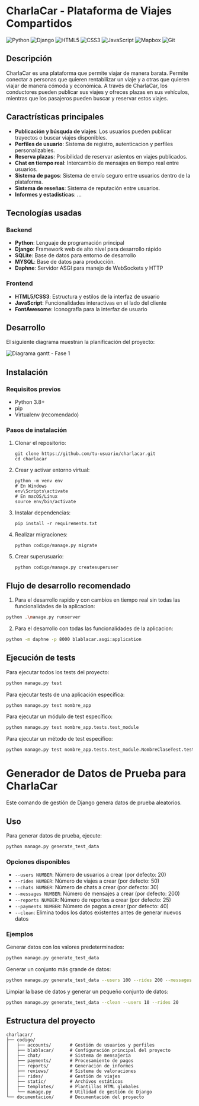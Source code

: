 # CharlaCar - Plataforma de Viajes Compartidos

![Python](https://img.shields.io/badge/python-3670A0?style=for-the-badge&logo=python&logoColor=ffdd54)
![Django](https://img.shields.io/badge/Django-092E20?style=for-the-badge&logo=django&logoColor=white)
![HTML5](https://img.shields.io/badge/html5-%23E34F26.svg?style=for-the-badge&logo=html5&logoColor=white)
![CSS3](https://img.shields.io/badge/css3-%231572B6.svg?style=for-the-badge&logo=css3&logoColor=white)
![JavaScript](https://img.shields.io/badge/javascript-%23323330.svg?style=for-the-badge&logo=javascript&logoColor=%23F7DF1E)
![Mapbox](https://img.shields.io/badge/Mapbox-000000?style=for-the-badge&logo=mapbox&logoColor=white)
![Git](https://img.shields.io/badge/git-%23F05033.svg?style=for-the-badge&logo=git&logoColor=white)

## Descripción
CharlaCar es una plataforma que permite viajar de manera barata. Permite conectar a personas que quieren rentabilizar un viaje y a otras que quieren viajar de manera cómoda y económica. A través de CharlaCar, los conductores pueden publicar sus viajes y ofreces plazas en sus vehículos, mientras que los pasajeros pueden buscar y reservar estos viajes.

## Caractrísticas principales

- **Publicación y búsquda de viajes**: Los usuarios pueden publicar trayectos o buscar viajes disponibles.
- **Perfiles de usuario**: Sistema de registro, autenticacion y perfiles personalizables.
- **Reserva plazas**: Posibilidad de reservar asientos en viajes publicados.
- **Chat en tiempo real**: Intercambio de mensajes en tiempo real entre usuarios.
- **Sistema de pagos**: Sistema de envío seguro entre usuarios dentro de la plataforma.
- **Sistema de reseñas**: Sistema de reputación entre usuarios.
- **Informes y estadisticas**: ...

## Tecnologías usadas

### Backend

- **Python**: Lenguaje de programación principal
- **Django**: Framework web de alto nivel para desarrollo rápido
- **SQLite**: Base de datos para entorno de desarrollo
- **MYSQL**: Base de datos para producción.
- **Daphne**: Servidor ASGI para manejo de WebSockets y HTTP

### Frontend

- **HTML5/CSS3**: Estructura y estilos de la interfaz de usuario
- **JavaScript**: Funcionalidades interactivas en el lado del cliente
- **FontAwesome**: Iconografía para la interfaz de usuario

## Desarrollo

El siguiente diagrama muestran la planificación del proyecto:

![Diagrama gantt - Fase 1](documentacion/diagrama_gantt.png)

## Instalación

### Requisitos previos
- Python 3.8+
- pip
- Virtualenv (recomendado)

### Pasos de instalación

1. Clonar el repositorio:
   ```
   git clone https://github.com/tu-usuario/charlacar.git
   cd charlacar
   ```

2. Crear y activar entorno virtual:
   ```
   python -m venv env
   # En Windows
   env\Scripts\activate
   # En macOS/Linux
   source env/bin/activate
   ```

3. Instalar dependencias:
   ```
   pip install -r requirements.txt
   ```

4. Realizar migraciones:
   ```
   python codigo/manage.py migrate
   ```

5. Crear superusuario:
   ```
   python codigo/manage.py createsuperuser
   ```

## Flujo de desarrollo recomendado

1. Para el desarrollo rapido y con cambios en tiempo real sin todas las funcionalidades de la aplicacion:
```bash
python .\manage.py runserver
```
2. Para el desarrollo con todas las funcionalidades de la aplicacion:
```bash
python -m daphne -p 8000 blablacar.asgi:application
```

## Ejecución de tests

Para ejecutar todos los tests del proyecto:
```bash
python manage.py test
```

Para ejecutar tests de una aplicación específica:
```bash
python manage.py test nombre_app
```

Para ejecutar un módulo de test específico:
```bash
python manage.py test nombre_app.tests.test_module
```



Para ejecutar un método de test específico:
```bash
python manage.py test nombre_app.tests.test_module.NombreClaseTest.test_metodo
```

# Generador de Datos de Prueba para CharlaCar

Este comando de gestión de Django genera datos de prueba aleatorios.
## Uso

Para generar datos de prueba, ejecute:

```bash
python manage.py generate_test_data
```

### Opciones disponibles

- `--users NUMBER`: Número de usuarios a crear (por defecto: 20)
- `--rides NUMBER`: Número de viajes a crear (por defecto: 50)
- `--chats NUMBER`: Número de chats a crear (por defecto: 30)
- `--messages NUMBER`: Número de mensajes a crear (por defecto: 200)
- `--reports NUMBER`: Número de reportes a crear (por defecto: 25)
- `--payments NUMBER`: Número de pagos a crear (por defecto: 40)
- `--clean`: Elimina todos los datos existentes antes de generar nuevos datos

### Ejemplos

Generar datos con los valores predeterminados:
```bash
python manage.py generate_test_data
```

Generar un conjunto más grande de datos:
```bash
python manage.py generate_test_data --users 100 --rides 200 --messages 1000
```

Limpiar la base de datos y generar un pequeño conjunto de datos:
```bash
python manage.py generate_test_data --clean --users 10 --rides 20
```

## Estructura del proyecto

```
charlacar/
├── codigo/
│   ├── accounts/       # Gestión de usuarios y perfiles
│   ├── blablacar/      # Configuración principal del proyecto
│   ├── chat/           # Sistema de mensajería
│   ├── payments/       # Procesamiento de pagos
│   ├── reports/        # Generación de informes
│   ├── reviews/        # Sistema de valoraciones
│   ├── rides/          # Gestión de viajes
│   ├── static/         # Archivos estáticos
│   ├── templates/      # Plantillas HTML globales
│   └── manage.py       # Utilidad de gestión de Django
└── documentacion/      # Documentación del proyecto
```